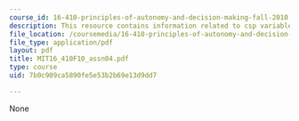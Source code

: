 ```yaml
---
course_id: 16-410-principles-of-autonomy-and-decision-making-fall-2010
description: This resource contains information related to csp variable.
file_location: /coursemedia/16-410-principles-of-autonomy-and-decision-making-fall-2010/7b0c909ca5890fe5e53b2b69e13d9dd7_MIT16_410F10_assn04.pdf
file_type: application/pdf
layout: pdf
title: MIT16_410F10_assn04.pdf
type: course
uid: 7b0c909ca5890fe5e53b2b69e13d9dd7

---
```

None